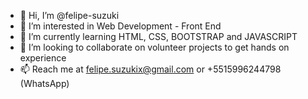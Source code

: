 - 👋 Hi, I’m @felipe-suzuki
- 👀 I’m interested in Web Development - Front End
- 🌱 I’m currently learning HTML, CSS, BOOTSTRAP and JAVASCRIPT
- 💞️ I’m looking to collaborate on volunteer projects to get hands on experience
- 📫 Reach me at felipe.suzukix@gmail.com or +5515996244798 (WhatsApp)

<!---
felipe-suzuki/felipe-suzuki is a ✨ special ✨ repository because its `README.md` (this file) appears on your GitHub profile.
You can click the Preview link to take a look at your changes.
--->
